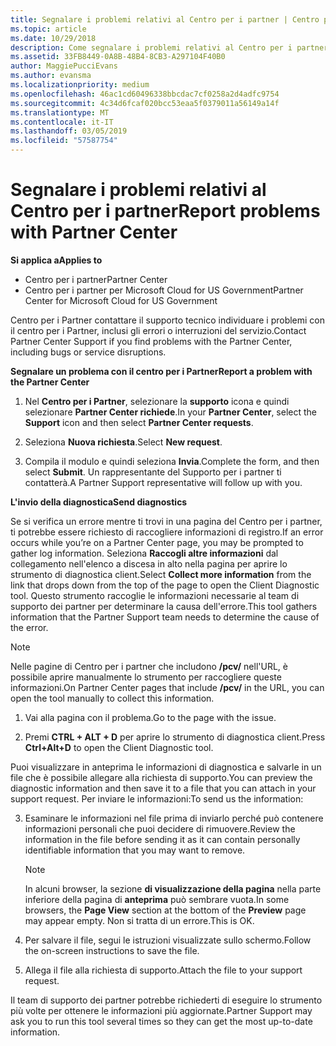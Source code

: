 ```yaml
---
title: Segnalare i problemi relativi al Centro per i partner | Centro per i partner
ms.topic: article
ms.date: 10/29/2018
description: Come segnalare i problemi relativi al Centro per i partner e raccogliere informazioni di diagnostica per il nostro team di supporto.
ms.assetid: 33FB8449-0A8B-48B4-8CB3-A297104F40B0
author: MaggiePucciEvans
ms.author: evansma
ms.localizationpriority: medium
ms.openlocfilehash: 46ac1cd60496338bbcdac7cf0258a2d4adfc9754
ms.sourcegitcommit: 4c34d6fcaf020bcc53eaa5f0379011a56149a14f
ms.translationtype: MT
ms.contentlocale: it-IT
ms.lasthandoff: 03/05/2019
ms.locfileid: "57587754"
---
```

# <a name="report-problems-with-partner-center"></a><span data-ttu-id="915d3-103">Segnalare i problemi relativi al Centro per i partner</span><span class="sxs-lookup"><span data-stu-id="915d3-103">Report problems with Partner Center</span></span>

<span data-ttu-id="915d3-104">**Si applica a**</span><span class="sxs-lookup"><span data-stu-id="915d3-104">**Applies to**</span></span>

-  <span data-ttu-id="915d3-105">Centro per i partner</span><span class="sxs-lookup"><span data-stu-id="915d3-105">Partner Center</span></span>
-  <span data-ttu-id="915d3-106">Centro per i partner per Microsoft Cloud for US Government</span><span class="sxs-lookup"><span data-stu-id="915d3-106">Partner Center for Microsoft Cloud for US Government</span></span>


<span data-ttu-id="915d3-107">Centro per i Partner contattare il supporto tecnico individuare i problemi con il centro per i Partner, inclusi gli errori o interruzioni del servizio.</span><span class="sxs-lookup"><span data-stu-id="915d3-107">Contact Partner Center Support if you find problems with the Partner Center, including bugs or service disruptions.</span></span>

<span data-ttu-id="915d3-108">**Segnalare un problema con il centro per i Partner**</span><span class="sxs-lookup"><span data-stu-id="915d3-108">**Report a problem with the Partner Center**</span></span>

1.  <span data-ttu-id="915d3-109">Nel **Centro per i Partner**, selezionare la **supporto** icona e quindi selezionare **Partner Center richiede**.</span><span class="sxs-lookup"><span data-stu-id="915d3-109">In your **Partner Center**, select the **Support** icon and then select **Partner Center requests**.</span></span>

2.  <span data-ttu-id="915d3-110">Seleziona **Nuova richiesta**.</span><span class="sxs-lookup"><span data-stu-id="915d3-110">Select **New request**.</span></span>

3.  <span data-ttu-id="915d3-111">Compila il modulo e quindi seleziona **Invia**.</span><span class="sxs-lookup"><span data-stu-id="915d3-111">Complete the form, and then select **Submit**.</span></span> <span data-ttu-id="915d3-112">Un rappresentante del Supporto per i partner ti contatterà.</span><span class="sxs-lookup"><span data-stu-id="915d3-112">A Partner Support representative will follow up with you.</span></span>

<span data-ttu-id="915d3-113">**L'invio della diagnostica**</span><span class="sxs-lookup"><span data-stu-id="915d3-113">**Send diagnostics**</span></span>

<span data-ttu-id="915d3-114">Se si verifica un errore mentre ti trovi in una pagina del Centro per i partner, ti potrebbe essere richiesto di raccogliere informazioni di registro.</span><span class="sxs-lookup"><span data-stu-id="915d3-114">If an error occurs while you’re on a Partner Center page, you may be prompted to gather log information.</span></span> <span data-ttu-id="915d3-115">Seleziona **Raccogli altre informazioni** dal collegamento nell'elenco a discesa in alto nella pagina per aprire lo strumento di diagnostica client.</span><span class="sxs-lookup"><span data-stu-id="915d3-115">Select **Collect more information** from the link that drops down from the top of the page to open the Client Diagnostic tool.</span></span> <span data-ttu-id="915d3-116">Questo strumento raccoglie le informazioni necessarie al team di supporto dei partner per determinare la causa dell'errore.</span><span class="sxs-lookup"><span data-stu-id="915d3-116">This tool gathers information that the Partner Support team needs to determine the cause of the error.</span></span> 

>[!NOTE]
><span data-ttu-id="915d3-117">Nelle pagine di Centro per i partner che includono **/pcv/** nell'URL, è possibile aprire manualmente lo strumento per raccogliere queste informazioni.</span><span class="sxs-lookup"><span data-stu-id="915d3-117">On Partner Center pages that include **/pcv/** in the URL, you can open the tool manually to collect this information.</span></span>

1.  <span data-ttu-id="915d3-118">Vai alla pagina con il problema.</span><span class="sxs-lookup"><span data-stu-id="915d3-118">Go to the page with the issue.</span></span>

2.  <span data-ttu-id="915d3-119">Premi **CTRL + ALT + D** per aprire lo strumento di diagnostica client.</span><span class="sxs-lookup"><span data-stu-id="915d3-119">Press **Ctrl+Alt+D** to open the Client Diagnostic tool.</span></span>

<span data-ttu-id="915d3-120">Puoi visualizzare in anteprima le informazioni di diagnostica e salvarle in un file che è possibile allegare alla richiesta di supporto.</span><span class="sxs-lookup"><span data-stu-id="915d3-120">You can preview the diagnostic information and then save it to a file that you can attach in your support request.</span></span> <span data-ttu-id="915d3-121">Per inviare le informazioni:</span><span class="sxs-lookup"><span data-stu-id="915d3-121">To send us the information:</span></span>

3.  <span data-ttu-id="915d3-122">Esaminare le informazioni nel file prima di inviarlo perché può contenere informazioni personali che puoi decidere di rimuovere.</span><span class="sxs-lookup"><span data-stu-id="915d3-122">Review the information in the file before sending it as it can contain personally identifiable information that you may want to remove.</span></span> 

    >[!NOTE]
    ><span data-ttu-id="915d3-123">In alcuni browser, la sezione **di visualizzazione della pagina** nella parte inferiore della pagina di **anteprima** può sembrare vuota.</span><span class="sxs-lookup"><span data-stu-id="915d3-123">In some browsers, the **Page View** section at the bottom of the **Preview** page may appear empty.</span></span> <span data-ttu-id="915d3-124">Non si tratta di un errore.</span><span class="sxs-lookup"><span data-stu-id="915d3-124">This is OK.</span></span>

4.  <span data-ttu-id="915d3-125">Per salvare il file, segui le istruzioni visualizzate sullo schermo.</span><span class="sxs-lookup"><span data-stu-id="915d3-125">Follow the on-screen instructions to save the file.</span></span>

5.  <span data-ttu-id="915d3-126">Allega il file alla richiesta di supporto.</span><span class="sxs-lookup"><span data-stu-id="915d3-126">Attach the file to your support request.</span></span>

<span data-ttu-id="915d3-127">Il team di supporto dei partner potrebbe richiederti di eseguire lo strumento più volte per ottenere le informazioni più aggiornate.</span><span class="sxs-lookup"><span data-stu-id="915d3-127">Partner Support may ask you to run this tool several times so they can get the most up-to-date information.</span></span>

